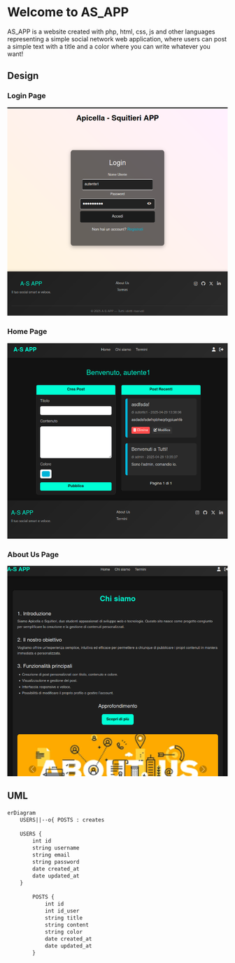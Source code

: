 # Welcome to AS_APP
AS_APP is a website created with php, html, css, js and other languages representing a simple social network web application, where users can post a simple text with a title and a color where you can write whatever you want!

## Design 
### Login Page
![login](img/login.png)

### Home Page
![home](img/home.png)

### About Us Page
![about_us](img/about_us.png)

## UML 

```mermaid
erDiagram
    USERS||--o{ POSTS : creates

    USERS {
        int id
        string username
        string email
        string password
        date created_at
        date updated_at
    }

		POSTS {
			int id
			int id_user
			string title
			string content
			string color
			date created_at
			date updated_at
		}

```

